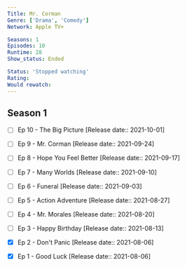 ```yaml
---
Title: Mr. Corman
Genre: ['Drama', 'Comedy']
Network: Apple TV+

Seasons: 1
Episodes: 10
Runtime: 28
Show_status: Ended

Status: 'Stopped watching'
Rating: 
Would rewatch: 
---
```


## Season 1
- [ ] Ep 10 - The Big Picture [Release date:: 2021-10-01]
- [ ] Ep 9 - Mr. Corman [Release date:: 2021-09-24]
- [ ] Ep 8 - Hope You Feel Better [Release date:: 2021-09-17]
- [ ] Ep 7 - Many Worlds [Release date:: 2021-09-10]
- [ ] Ep 6 - Funeral [Release date:: 2021-09-03]
- [ ] Ep 5 - Action Adventure [Release date:: 2021-08-27]
- [ ] Ep 4 - Mr. Morales [Release date:: 2021-08-20]
- [ ] Ep 3 - Happy Birthday [Release date:: 2021-08-13]
- [x] Ep 2 - Don't Panic [Release date:: 2021-08-06]
- [x] Ep 1 - Good Luck [Release date:: 2021-08-06]



